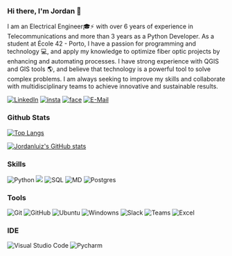 ### Hi there, I'm Jordan 👋

I am an Electrical Engineer🎓⚡ with over 6 years of experience in Telecommunications and more than 3 years as a Python Developer. As a student at École 42 - Porto, I have a passion for programming and technology 💻, and apply my knowledge to optimize fiber optic projects by enhancing and automating processes. I have strong experience with QGIS and GIS tools 🌎, and believe that technology is a powerful tool to solve complex problems. I am always seeking to improve my skills and collaborate with multidisciplinary teams to achieve innovative and sustainable results.



[![LinkedIn](https://img.shields.io/badge/LinkedIn-0077B5?style=for-the-badge&logo=linkedin&logoColor=white)](https://www.linkedin.com/in/jordanfilgueiras/) 
[![insta](https://img.shields.io/badge/Instagram-E4405F?style=for-the-badge&logo=instagram&logoColor=white)](https://www.instagram.com/jordanluizd/) 
[![face](https://img.shields.io/badge/Facebook-1877F2?style=for-the-badge&logo=facebook&logoColor=white)](https://www.facebook.com/jordanluiz1996) 
[![E-Mail](https://img.shields.io/badge/Gmail-D14836?style=for-the-badge&logo=gmail&logoColor=white)](mailto:jordanluiz1996@gmail.com)


### Github Stats
[![Top Langs](https://github-readme-stats.vercel.app/api/top-langs/?style=for-the-badge&username=Jordanluiz&layout=compact&theme=github_dark&hide_border=true&text_color=FFFFFF)](https://github.com/anuraghazra/github-readme-stats)

[![Jordanluiz's GitHub stats](https://github-readme-stats.vercel.app/api?style=for-the-badge&username=Jordanluiz&count_private=true&show_icons=true&theme=github_dark&hide_border=true&text_color=FFFFFF)](https://github.com/anuraghazra/github-readme-stats)

### Skills

<div>
	<img src="https://img.shields.io/badge/-Python-blue?style=for-the-badge&logo=Python&logoColor=FFFFFF" alt="Python">
	<img src="https://img.shields.io/badge/C-00599C?style=for-the-badge&logo=c&logoColor=white">
	<img src="https://img.shields.io/badge/SQL-orange?style=for-the-badge&logo=SQL&logoColor=FFFFFF" alt="SQL">
	<img src="https://img.shields.io/badge/Markdown-000000?style=for-the-badge&logo=markdown&logoColor=white" alt="MD">
	<img src="https://img.shields.io/badge/PostgreSQL-316192?style=for-the-badge&logo=postgresql&logoColor=white" alt="Postgres">

</div>

### Tools

<div>
	<img src="https://img.shields.io/badge/Git-FF5500?style=for-the-badge&logo=Git&logoColor=FFFFFF" alt="Git">
	<img src="https://img.shields.io/badge/GitHub-000000?style=for-the-badge&logo=GitHub&logoColor=FFFFFF" alt="GitHub">
	<img src="https://img.shields.io/badge/Ubuntu-orange?style=for-the-badge&logo=Ubuntu&logoColor=FFFFFF" alt="Ubuntu">
  <img src="https://img.shields.io/badge/Windows-0078D6?style=for-the-badge&logo=windows&logoColor=white" alt="Windowns">
	<img src="https://img.shields.io/badge/Slack-74D126?style=for-the-badge&logo=Slack&logoColor=FFFFFF" alt="Slack">
  <img src="https://img.shields.io/badge/Microsoft_Teams-6264A7?style=for-the-badge&logo=microsoft-teams&logoColor=white" alt="Teams">
  <img src="https://img.shields.io/badge/Microsoft_Excel-217346?style=for-the-badge&logo=microsoft-excel&logoColor=white" alt="Excel">

</div>

### IDE

<div>
	<img src="https://img.shields.io/badge/Visual Studio Code-5555FF?style=for-the-badge&logo=Visual Studio Code&logoColor=FFFFFF" alt="Visual Studio Code">
	<img src="https://img.shields.io/badge/PyCharm-000000.svg?&style=for-the-badge&logo=PyCharm&logoColor=white" alt="Pycharm">


</div>

